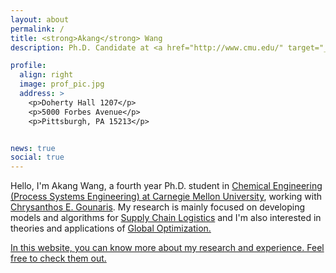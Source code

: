 ```yaml
---
layout: about
permalink: /
title: <strong>Akang</strong> Wang
description: Ph.D. Candidate at <a href="http://www.cmu.edu/" target="_blank">Carnegie Mellon University</a>

profile:
  align: right
  image: prof_pic.jpg
  address: >
    <p>Doherty Hall 1207</p>
    <p>5000 Forbes Avenue</p>
    <p>Pittsburgh, PA 15213</p>


news: true
social: true
---
```


Hello, I'm Akang Wang, a fourth year Ph.D. student in <a href="https://www.cmu.edu/cheme/research/process-systems-engineering/index.html" target="_blank">Chemical Engineering (Process Systems Engineering) at Carnegie Mellon University</a>, working with <a href="https://www.cmu.edu/cheme/people/faculty/chrysanthos-e-gounaris.html" target="_blank">Chrysanthos E. Gounaris</a>. My research is mainly focused on developing models and algorithms for <a href="https://en.wikipedia.org/wiki/Supply_chain" target="_blank">Supply Chain Logistics</a> and I'm also interested in theories and applications of <a href="http://mathworld.wolfram.com/GlobalOptimization.html" target="_blank">Global Optimization. 

In this website, you can know more about my research and experience. Feel free to check them out. 